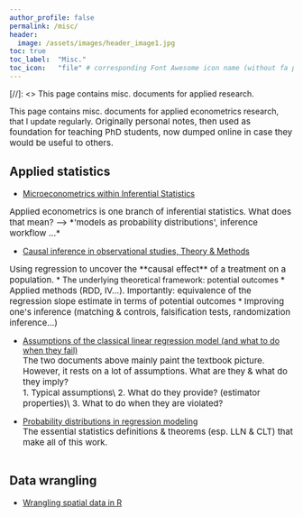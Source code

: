 ```yaml
---
author_profile: false
permalink: /misc/
header:
  image: /assets/images/header_image1.jpg
toc: true
toc_label: 	"Misc."
toc_icon: 	"file" # corresponding Font Awesome icon name (without fa prefix)
---
```



[//]: <> This page contains misc. documents for applied research.

This page contains misc. documents for applied econometrics research, that I update regularly.
<span style="font-size:15px;">
Originally personal notes, then used as foundation for teaching PhD students, now dumped online in case they would be useful to others.</span>


## Applied statistics

  - [Microeconometrics within Inferential Statistics](../docs/microeconometrics.pdf)  
<span style="font-size:15px;">
Applied econometrics is one branch of inferential statistics. What does that mean? --> *'models as probability distributions', inference workflow ...*</span>
      
      
  - [Causal inference in observational studies, Theory & Methods](../docs/causal_inference.pdf)  
<span style="font-size:15px;">
Using regression to uncover the **causal effect** of a treatment on a population.</span>
    * The underlying theoretical framework: potential outcomes
    <span style="font-size:15px;">* Applied methods (RDD, IV...). Importantly: equivalence of the regression slope estimate in terms of potential outcomes</span>
    * <span style="font-size:15px;">Improving one's inference (matching & controls, falsification tests, randomization inference...)</span>

      
  - [Assumptions of the classical linear regression model (and what to do when they fail)](../docs/CLRM&estimators.pdf)  
<span style="font-size:15px;">The two documents above mainly paint the textbook picture. However, it rests on a lot of assumptions. What are they & what do they imply?  
      	1. Typical assumptions\\
      	2. What do they provide? (estimator properties)\\
      	3. What to do when they are violated?</span>

      
  - [Probability distributions in regression modeling](../docs/proba_theory.pdf)  
<span style="font-size:15px;">The essential statistics definitions & theorems (esp. LLN & CLT) that make all of this work.</span><br/><br/>


## Data wrangling

  - [Wrangling spatial data in R](../docs/spatialData_R.pdf)

